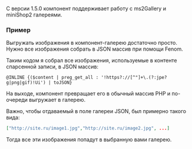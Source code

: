 С версии 1.5.0 компонент поддерживает работу с ms2Gallery и miniShop2 галереями.

### Пример
Выгружать изображения в компонент-галерею достаточно просто. Нужно все изображения собрать в JSON массив при помощи Fenom.

Таким кодом я собрал все изображения, используемые в контенте спарсенной записи, в JSON массив:
```
@INLINE {($content | preg_get_all : '!https?://[^"]+\.(?:jpe?g|png|gif)!Ui') | toJSON}
```

На выходе, компонент превращает его в обычный массив PHP и по-очереди выгружает в галерею.


Важно, чтобы отдаваемый в поле галереи JSON, был примерно такого вида:
```json
["http://site.ru/image1.jpg","http://site.ru/image2.jpg", ...]
```
Тогда все эти изображения попадут в выбранную вами галерею.